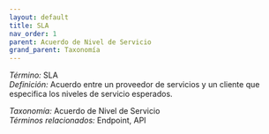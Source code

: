 ```yaml
---
layout: default
title: SLA
nav_order: 1
parent: Acuerdo de Nivel de Servicio
grand_parent: Taxonomía
---
```


*Término:* SLA  
*Definición:* Acuerdo entre un proveedor de servicios y un cliente que especifica los niveles de servicio esperados.

*Taxonomía:* Acuerdo de Nivel de Servicio  
*Términos relacionados:* Endpoint, API
